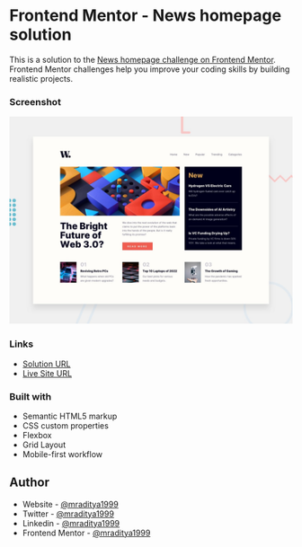 # Frontend Mentor - News homepage solution

This is a solution to the [News homepage challenge on Frontend Mentor](https://www.frontendmentor.io/challenges/news-homepage-H6SWTa1MFl). Frontend Mentor challenges help you improve your coding skills by building realistic projects.

### Screenshot

[![Design preview for the News homepage coding challenge](./design/desktop-preview.jpg)](https://fm-17-news-homepage.netlify.app)

### Links

- [Solution URL](https://www.frontendmentor.io/solutions/news-home-page-using-flexbox-g1sv45BCLJ)
- [Live Site URL](https://fm-17-news-homepage.netlify.app)

### Built with

- Semantic HTML5 markup
- CSS custom properties
- Flexbox
- Grid Layout
- Mobile-first workflow

## Author

- Website - [@mraditya1999](https://www.adityayadav.live)
- Twitter - [@mraditya1999](https://twitter.com/mraditya1999)
- Linkedin - [@mraditya1999](https://www.linkedin.com/in/mraditya1999/)
- Frontend Mentor - [@mraditya1999](https://www.frontendmentor.io/profile/Aditya-oss-creator)
